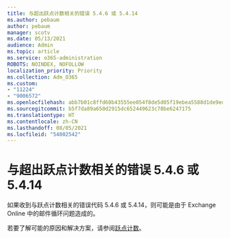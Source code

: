 ```yaml
---
title: 与超出跃点计数相关的错误 5.4.6 或 5.4.14
ms.author: pebaum
author: pebaum
manager: scotv
ms.date: 05/13/2021
audience: Admin
ms.topic: article
ms.service: o365-administration
ROBOTS: NOINDEX, NOFOLLOW
localization_priority: Priority
ms.collection: Adm_O365
ms.custom:
- "11224"
- "9006572"
ms.openlocfilehash: abb7b01c8ffd60b43555ee054f8de5d05f19ebea5588d1de9ed7f35532cb56ee
ms.sourcegitcommit: b5f7da89a650d2915dc652449623c78be6247175
ms.translationtype: HT
ms.contentlocale: zh-CN
ms.lasthandoff: 08/05/2021
ms.locfileid: "54002542"
---
```

# <a name="error-546-or-5414-related-to-hop-count-exceeded"></a>与超出跃点计数相关的错误 5.4.6 或 5.4.14

如果收到与跃点计数相关的错误代码 5.4.6 或 5.4.14，则可能是由于 Exchange Online 中的邮件循环问题造成的。

若要了解可能的原因和解决方案，请参阅[跃点计数](/exchange/mail-flow-best-practices/non-delivery-reports-in-exchange-online/fix-error-code-5-4-6-through-5-4-20-in-exchange-online)。